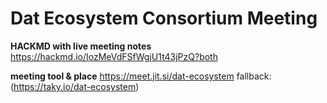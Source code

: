 # Dat Ecosystem Consortium Meeting

**HACKMD with live meeting notes**
https://hackmd.io/IozMeVdFSfWgjU1t43jPzQ?both

**meeting tool & place**
https://meet.jit.si/dat-ecosystem
fallback: (https://taky.io/dat-ecosystem)

